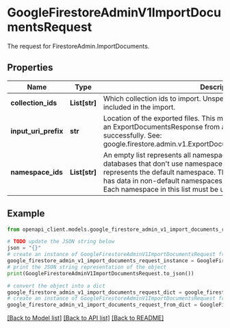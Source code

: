 # GoogleFirestoreAdminV1ImportDocumentsRequest

The request for FirestoreAdmin.ImportDocuments.

## Properties

Name | Type | Description | Notes
------------ | ------------- | ------------- | -------------
**collection_ids** | **List[str]** | Which collection ids to import. Unspecified means all collections included in the import. | [optional] 
**input_uri_prefix** | **str** | Location of the exported files. This must match the output_uri_prefix of an ExportDocumentsResponse from an export that has completed successfully. See: google.firestore.admin.v1.ExportDocumentsResponse.output_uri_prefix. | [optional] 
**namespace_ids** | **List[str]** | An empty list represents all namespaces. This is the preferred usage for databases that don&#39;t use namespaces. An empty string element represents the default namespace. This should be used if the database has data in non-default namespaces, but doesn&#39;t want to include them. Each namespace in this list must be unique. | [optional] 

## Example

```python
from openapi_client.models.google_firestore_admin_v1_import_documents_request import GoogleFirestoreAdminV1ImportDocumentsRequest

# TODO update the JSON string below
json = "{}"
# create an instance of GoogleFirestoreAdminV1ImportDocumentsRequest from a JSON string
google_firestore_admin_v1_import_documents_request_instance = GoogleFirestoreAdminV1ImportDocumentsRequest.from_json(json)
# print the JSON string representation of the object
print(GoogleFirestoreAdminV1ImportDocumentsRequest.to_json())

# convert the object into a dict
google_firestore_admin_v1_import_documents_request_dict = google_firestore_admin_v1_import_documents_request_instance.to_dict()
# create an instance of GoogleFirestoreAdminV1ImportDocumentsRequest from a dict
google_firestore_admin_v1_import_documents_request_from_dict = GoogleFirestoreAdminV1ImportDocumentsRequest.from_dict(google_firestore_admin_v1_import_documents_request_dict)
```
[[Back to Model list]](../README.md#documentation-for-models) [[Back to API list]](../README.md#documentation-for-api-endpoints) [[Back to README]](../README.md)



